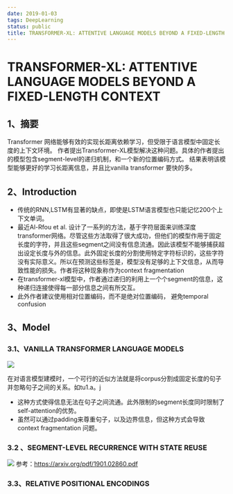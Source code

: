 ```yaml
---
date: 2019-01-03
tags: DeepLearning
status: public
title: TRANSFORMER-XL: ATTENTIVE LANGUAGE MODELS BEYOND A FIXED-LENGTH CONTEXT
---
```

# TRANSFORMER-XL: ATTENTIVE LANGUAGE MODELS BEYOND A FIXED-LENGTH CONTEXT
## 1、摘要
Transformer 网络能够有效的实现长距离依赖学习，但受限于语言模型中固定长度的上下文环境。
作者提出Transformer-XL模型解决这种问题。具体的作者提出的模型包含segment-level的递归机制，和一个新的位置编码方式。
结果表明该模型能够更好的学习长距离信息，并且比vanilla transformer 要快的多。

## 2、Introduction
* 传统的RNN,LSTM有显著的缺点，即使是LSTM语言模型也只能记忆200个上下文单词。
* 最近Al-Rfou et al. 设计了一系列的方法，基于字符层面来训练深度transformer网络。尽管这些方法取得了很大成功，但他们的模型作用于固定长度的字符，并且这些segment之间没有信息流通。因此该模型不能够捕获超出设定长度与外的信息。此外固定长度的分割使用特定字符标识的，这些字符没有实际意义。所以在预测这些标签是，模型没有足够的上下文信息，从而导致性能的损失。作者将这种现象称作为context fragmentation
* 在transformer-xl模型中，作者通过递归的利用上一个个segment的信息，这种递归连接使得每一部分信息之间有所交互。
* 此外作者建议使用相对位置编码，而不是绝对位置编码，
避免temporal confusion

## 3、Model
### 3.1、VANILLA TRANSFORMER LANGUAGE MODELS
![](./_image/2019-01-13-13-41-53.jpg)

在对语言模型建模时，一个可行的近似方法就是将corpus分割成固定长度的句子并忽略句子之间的关系。如tu1.a。j
* 这种方式使得信息无法在句子之间流通。此外限制的segment长度同时限制了self-attention的优势。
* 虽然可以通过padding来尊重句子，以及边界信息，但这种方式会导致context fragmentation 问题。

### 3.2 、SEGMENT-LEVEL RECURRENCE WITH STATE REUSE
![](./_image/2019-01-13-13-59-20.jpg)
参考：https://arxiv.org/pdf/1901.02860.pdf

### 3.3、RELATIVE POSITIONAL ENCODINGS














